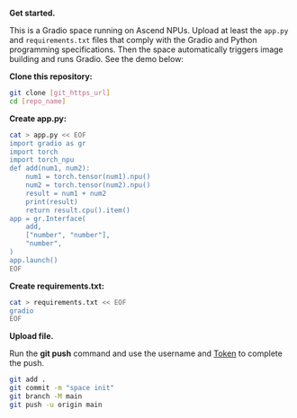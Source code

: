 **Get started.**

This is a Gradio space running on Ascend NPUs. Upload at least the `app.py` and `requirements.txt` files that comply with the Gradio and Python programming specifications. Then the space automatically triggers image building and runs Gradio. See the demo below:

**Clone this repository:**

```bash
git clone [git_https_url]
cd [repo_name]
```

**Create app.py:**

```bash
cat > app.py << EOF
import gradio as gr
import torch
import torch_npu
def add(num1, num2):
    num1 = torch.tensor(num1).npu()
    num2 = torch.tensor(num2).npu()
    result = num1 + num2
    print(result)
    return result.cpu().item()
app = gr.Interface(
    add,
    ["number", "number"],
    "number",
)
app.launch()
EOF
```

**Create requirements.txt:**

```bash
cat > requirements.txt << EOF
gradio
EOF
```

**Upload file.**

Run the **git push** command and use the username and [Token](/my/tokens) to complete the push.

```bash
git add .
git commit -m "space init"
git branch -M main
git push -u origin main
```
